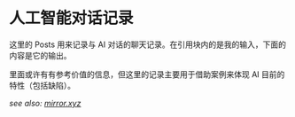 # 人工智能对话记录

这里的 Posts 用来记录与 AI 对话的聊天记录。在引用块内的是我的输入，下面的内容是它的输出。

里面或许有有参考价值的信息，但这里的记录主要用于借助案例来体现 AI 目前的特性（包括缺陷）。

[mirror.xyz]: https://mirror.xyz/0x37Da98E4b1d562f002dF022D91E625A8b9fCc0e4/ldS-h2sZerigBDU31GslWS6pId_J0YGJx3aMjfOR0SE

*see also: [mirror.xyz]*
